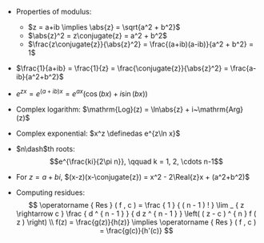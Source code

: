 - Properties of modulus:
	- $z = a+ib \implies \abs{z} = \sqrt{a^2 + b^2}$
	- $\abs{z}^2 = z\conjugate{z} = a^2 + b^2$
	- $\frac{z\conjugate{z}}{\abs{z}^2} = \frac{(a+ib)(a-ib)}{a^2 + b^2} = 1$
- $\frac{1}{a+ib} = \frac{1}{z} = \frac{\conjugate{z}}{\abs{z}^2} = \frac{a-ib}{a^2+b^2}$
- $e^{zx} = e^{(a+ib)x} = e^{ax}(\cos(bx) + i\sin(bx))$
- Complex logarithm: $\mathrm{Log}(z) = \ln\abs{z} + i~\mathrm{Arg}(z)$
- Complex exponential: $x^z \definedas e^{z\ln x}$

- $n\dash$th roots:
$$e^{\frac{ki}{2\pi n}}, \qquad k = 1, 2, \cdots n-1$$

- For $z=a+bi$, $(x-z)(x-\conjugate{z}) = x^2 - 2\Real{z}x + (a^2+b^2)$

- Computing residues:
$$
\operatorname { Res } ( f , c ) = \frac { 1 } { ( n - 1 ) ! } \lim _ { z \rightarrow c } \frac { d ^ { n - 1 } } { d z ^ { n - 1 } } \left( ( z - c ) ^ { n } f ( z ) \right) \\
f(z) = \frac{g(z)}{h(z)} \implies \operatorname { Res } ( f , c ) = \frac{g(c)}{h'(c)}
$$
